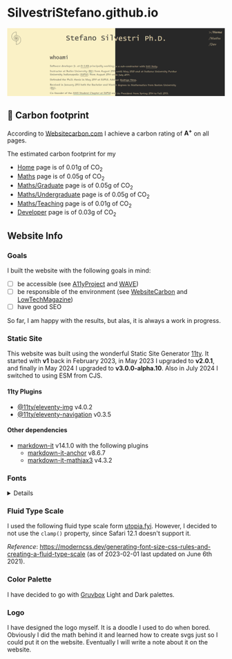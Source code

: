 # SilvestriStefano.github.io

![screenshot](src/assets/img/screenshots/mywebsite.jpg)

## :seedling: Carbon footprint
According to [Websitecarbon.com](https://www.websitecarbon.com) I achieve a carbon rating of **A<sup>+</sup>** on all pages. 

The estimated carbon footprint for my
- [Home](https://www.websitecarbon.com/website/silvestristefano-github-io/) page is of 0.01g of CO<sub>2</sub> 
- [Maths](https://www.websitecarbon.com/website/silvestristefano-github-io-maths/) page is of 0.05g of CO<sub>2</sub> 
- [Maths/Graduate](https://www.websitecarbon.com/website/silvestristefano-github-io-maths-research-grad/) page is of 0.05g of CO<sub>2</sub> 
- [Maths/Undergraduate](https://www.websitecarbon.com/website/silvestristefano-github-io-maths-research-ugrad/) page is of 0.05g of CO<sub>2</sub> 
- [Maths/Teaching](https://www.websitecarbon.com/website/silvestristefano-github-io-maths-teaching/) page is of 0.01g of CO<sub>2</sub>
- [Developer](https://www.websitecarbon.com/website/silvestristefano-github-io-dev/) page is of 0.03g of CO<sub>2</sub>

## Website Info

### Goals
I built the website with the following goals in mind:
- [ ] be accessible (see [A11yProject](https://a11yproject.com) and [WAVE](https://wave.webaim.org/))
- [ ] be responsible of the environment (see [WebsiteCarbon](https://websitecarbon.com) and [LowTechMagazine](https://solar.lowtechmagazine.com))
- [ ] have good SEO

So far, I am happy with the results, but alas, it is always a work in progress.

### Static Site
This website was built using the wonderful Static Site Generator [11ty](https://11ty.dev). It started with **v1** back in February 2023, in May 2023 I upgraded to **v2.0.1**, and finally in May 2024 I upgraded to **v3.0.0-alpha.10**. Also in July 2024 I switched to using ESM from CJS.

#### 11ty Plugins
- [@11ty/eleventy-img](https://github.com/11ty/eleventy-img) v4.0.2
- [@11ty/eleventy-navigation](https://github.com/11ty/eleventy-navigation/) v0.3.5

#### Other dependencies
- [markdown-it](https://github.com/markdown-it/markdown-it) v14.1.0 with the following plugins
  - [markdown-it-anchor](https://github.com/valeriangalliat/markdown-it-anchor) v8.6.7
  - [markdown-it-mathjax3](https://github.com/wekan/markdown-it-mathjax3) v4.3.2

### Fonts

<details>
  <summary>Details</summary>
  
I have decided to go with **Neo-Euler** with a fallback to **Palatino Linotype**. The first font is used often in the mathematics community: it is extremely lightweight, as it has only one style, and it is beautiful. The fallback font has similar style and it is installed already on most (if not all) computer. 

For the headings I have decided to use **Lucida Console** which is a monospace font available on every computer as well.

Fun facts:
1. Hermann Zapf designed both Neo Euler and Palatino. 
2. Donald Knuth assisted in the creation of Neo Euler.

#### Web Fonts

You can donwload Neo Euler from [fontSpace](https://www.fontspace.com/neo-euler-font-f39945) or [fontLibrary](https://fontlibrary.org/en/font/euler-otf)

I used [FontSquirrel](https://fontsquirrel.com) to create the webfont (`.woff`  and `.woff2` extension)

#### CLS
Be careful of the Cumulative Layout Shift (CLS) that font loading can cause. See [this article on font fallbacks](https://developer.chrome.com/blog/font-fallbacks/). Below is how I dealt with it in my case.

```css
@font-face{
    font-display: swap; /* uses the fallbacks while the font is downloading */
    font-family: 'NeoEuler'; /* the name you want to use */
    src:url("/assets/fonts/neoeuler.woff2") format('woff2'), /* use the lightest first */
        url("/assets/fonts/neoeuler.woff") format('woff');
    size-adjust: 114.14473684210%; /* avgCharacterWidth of web font / avgCharacterWidth of fallback font */
    ascent-override: 64.93605907781%; /* web font ascent / (web font UPM * size-adjust) */
    descent-override: 21.30313400576%; /* web font descent / (web font UPM * size-adjust) */
    line-gap-override: 0%; /* web font line-gap / (web font UPM * size-adjust) */
}
:root{
    /* other code ...*/
    --ff-serif:'NeoEuler','Palatino Linotype',serif;
}
```
</details>

### Fluid Type Scale

I used the following fluid type scale form [utopia.fyi](https://utopia.fyi/type/calculator?c=320,16,1.2,1024,16,1.414,5,0,&s=0.75|0.5|0.25,1.5|2|3|4|6,s-l&g=s,l,xl,12). However, I decided to not use the `clamp()` property, since Safari 12.1 doesn't support it.

*Reference*: https://moderncss.dev/generating-font-size-css-rules-and-creating-a-fluid-type-scale (as of 2023-02-01 last updated on June 6th 2021).

### Color Palette
I have decided to go with [Gruvbox](https://github.com/morhetz/gruvbox) Light and Dark palettes.

### Logo
I have designed the logo myself. It is a doodle I used to do when bored. Obviously I did the math behind it and learned how to create svgs just so I could put it on the website. Eventually I will write a note about it on the website.
